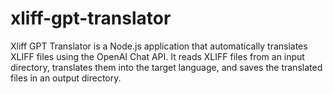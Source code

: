 # xliff-gpt-translator
Xliff GPT Translator is a Node.js application that automatically translates XLIFF files using the OpenAI Chat API. It reads XLIFF files from an input directory, translates them into the target language, and saves the translated files in an output directory.

